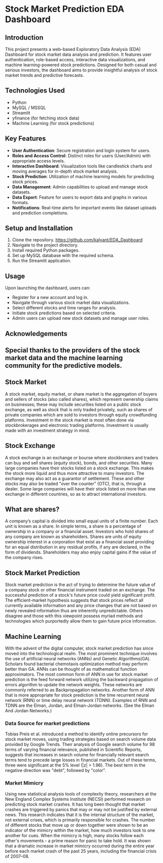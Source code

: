 # Stock Market Prediction EDA Dashboard

## Introduction
This project presents a web-based Exploratory Data Analysis (EDA) Dashboard for stock market data analysis and prediction. It features user authentication, role-based access, interactive data visualizations, and machine learning-powered stock predictions. Designed for both casual and serious investors, the dashboard aims to provide insightful analysis of stock market trends and predictive forecasts.

## Technologies Used
- Python
- MySQL / MSSQL
- Streamlit
- yfinance (for fetching stock data)
- Machine Learning (for stock predictions)

## Key Features
- **User Authentication**: Secure registration and login system for users.
- **Roles and Access Control**: Distinct roles for users (User/Admin) with appropriate access levels.
- **Interactive Dashboard**: Visualization tools like candlestick charts and moving averages for in-depth stock market analysis.
- **Stock Prediction**: Utilization of machine learning models for predicting stock prices.
- **Data Management**: Admin capabilities to upload and manage stock datasets.
- **Data Export**: Feature for users to export data and graphs in various formats.
- **Notifications**: Real-time alerts for important events like dataset uploads and prediction completions.

## Setup and Installation
1. Clone the repository.
 https://github.com/kalyant/EDA_Dashboard
3. Navigate to the project directory.
4. Install required Python packages.
5. Set up MySQL database with the required schema.
6. Run the Streamlit application.

## Usage
Upon launching the dashboard, users can:
- Register for a new account and log in.
- Navigate through various stock market data visualizations.
- Select different stocks and time ranges for analysis.
- Initiate stock predictions based on selected criteria.
- Admin users can upload new stock datasets and manage user roles.

## Acknowledgements
Special thanks to the providers of the stock market data and the machine learning community for the predictive models.
---------
## Stock Market

A stock market, equity market, or share market is the aggregation of buyers and sellers of stocks (also called shares), which represent ownership claims on businesses; these may include securities listed on a public stock exchange, as well as stock that is only traded privately, such as shares of private companies which are sold to investors through equity crowdfunding platforms. Investment in the stock market is most often done via stockbrokerages and electronic trading platforms. Investment is usually made with an investment strategy in mind.

## Stock Exchange

A stock exchange is an exchange or bourse where stockbrokers and traders can buy and sell shares (equity stock), bonds, and other securities. Many large companies have their stocks listed on a stock exchange. This makes the stock more liquid and thus more attractive to many investors. The exchange may also act as a guarantor of settlement. These and other stocks may also be traded "over the counter" (OTC), that is, through a dealer. Some large companies will have their stock listed on more than one exchange in different countries, so as to attract international investors.

## What are shares?

A company’s capital is divided into small equal units of a finite number. Each unit is known as a share. In simple terms, a share is a percentage of ownership in a company or a financial asset. Investors who hold shares of any company are known as shareholders. Shares are units of equity ownership interest in a corporation that exist as a financial asset providing for an equal distribution in any residual profits, if any are declared, in the form of dividends. Shareholders may also enjoy capital gains if the value of the company rises.

## Stock Market Prediction

Stock market prediction is the act of trying to determine the future value of a company stock or other financial instrument traded on an exchange. The successful prediction of a stock's future price could yield significant profit. The efficient-market hypothesis suggests that stock prices reflect all currently available information and any price changes that are not based on newly revealed information thus are inherently unpredictable. Others disagree and those with this viewpoint possess myriad methods and technologies which purportedly allow them to gain future price information.

## Machine Learning

With the advent of the digital computer, stock market prediction has since moved into the technological realm. The most prominent technique involves the use of artificial neural networks (ANNs) and Genetic Algorithms(GA). Scholars found bacterial chemotaxis optimization method may perform better than GA. ANNs can be thought of as mathematical function approximators. The most common form of ANN in use for stock market prediction is the feed forward network utilizing the backward propagation of errors algorithm to update the network weights. These networks are commonly referred to as Backpropagation networks. Another form of ANN that is more appropriate for stock prediction is the time recurrent neural network (RNN) or time delay neural network (TDNN). Examples of RNN and TDNN are the Elman, Jordan, and Elman-Jordan networks. (See the Elman And Jordan Networks.)

### Data Source for market predictions

Tobias Preis et al. introduced a method to identify online precursors for stock market moves, using trading strategies based on search volume data provided by Google Trends. Their analysis of Google search volume for 98 terms of varying financial relevance, published in Scientific Reports, suggests that increases in search volume for financially relevant search terms tend to precede large losses in financial markets. Out of these terms, three were significant at the 5% level (|z| > 1.96). The best term in the negative direction was "debt", followed by "color".

### Market Mimicry

Using new statistical analysis tools of complexity theory, researchers at the New England Complex Systems Institute (NECSI) performed research on predicting stock market crashes. It has long been thought that market crashes are triggered by panics that may or may not be justified by external news. This research indicates that it is the internal structure of the market, not external crises, which is primarily responsible for crashes. The number of different stocks that move up or down together were shown to be an indicator of the mimicry within the market, how much investors look to one another for cues. When the mimicry is high, many stocks follow each other's movements - a prime reason for panic to take hold. It was shown that a dramatic increase in market mimicry occurred during the entire year before each market crash of the past 25 years, including the financial crisis of 2007–08.
